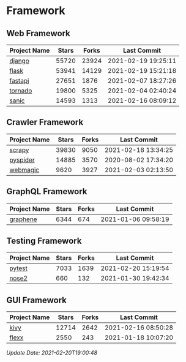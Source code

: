 # Framework

## Web Framework
| Project Name | Stars | Forks | Last Commit |
| ------------ | ----- | ----- | ----------- |
| [django](https://github.com/django/django) | 55720 | 23924 | 2021-02-19 19:25:11 |
| [flask](https://github.com/pallets/flask) | 53941 | 14129 | 2021-02-19 15:21:18 |
| [fastapi](https://github.com/tiangolo/fastapi) | 27651 | 1876 | 2021-02-07 18:27:26 |
| [tornado](https://github.com/tornadoweb/tornado) | 19800 | 5325 | 2021-02-04 02:40:24 |
| [sanic](https://github.com/sanic-org/sanic) | 14593 | 1313 | 2021-02-16 08:09:12 |

## Crawler Framework
| Project Name | Stars | Forks | Last Commit |
| ------------ | ----- | ----- | ----------- |
| [scrapy](https://github.com/scrapy/scrapy) | 39830 | 9050 | 2021-02-18 13:34:25 |
| [pyspider](https://github.com/binux/pyspider) | 14885 | 3570 | 2020-08-02 17:34:20 |
| [webmagic](https://github.com/code4craft/webmagic) | 9620 | 3927 | 2021-02-03 02:13:50 |

## GraphQL Framework
| Project Name | Stars | Forks | Last Commit |
| ------------ | ----- | ----- | ----------- |
| [graphene](https://github.com/graphql-python/graphene) | 6344 | 674 | 2021-01-06 09:58:19 |

## Testing Framework
| Project Name | Stars | Forks | Last Commit |
| ------------ | ----- | ----- | ----------- |
| [pytest](https://github.com/pytest-dev/pytest) | 7033 | 1639 | 2021-02-20 15:19:54 |
| [nose2](https://github.com/nose-devs/nose2) | 660 | 132 | 2021-01-30 19:42:34 |

## GUI Framework
| Project Name | Stars | Forks | Last Commit |
| ------------ | ----- | ----- | ----------- |
| [kivy](https://github.com/kivy/kivy) | 12714 | 2642 | 2021-02-16 08:50:28 |
| [flexx](https://github.com/flexxui/flexx) | 2550 | 243 | 2021-01-18 10:07:20 |

*Update Date: 2021-02-20T19:00:48*
